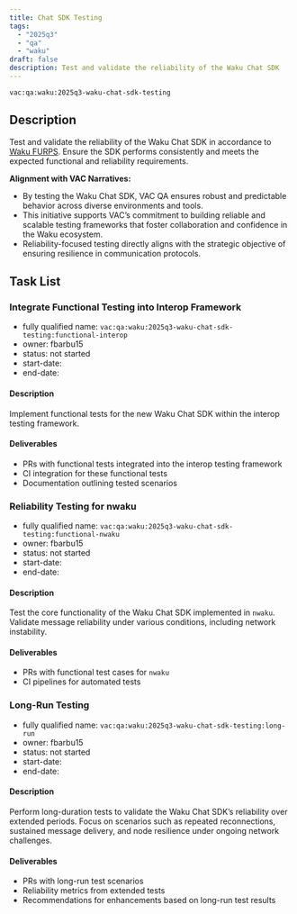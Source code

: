 ```yaml
---
title: Chat SDK Testing
tags:
  - "2025q3"
  - "qa"
  - "waku"  
draft: false  
description: Test and validate the reliability of the Waku Chat SDK
---
```


`vac:qa:waku:2025q3-waku-chat-sdk-testing`

## Description
Test and validate the reliability of the Waku Chat SDK 
in accordance to [Waku FURPS](https://github.com/waku-org/pm/blob/2025H2/2025H2-summary.md?plain=1#L76). 
Ensure the SDK performs consistently 
and meets the expected functional and reliability requirements.

**Alignment with VAC Narratives:**
- By testing the Waku Chat SDK, 
  VAC QA ensures robust and predictable behavior across diverse environments and tools.
- This initiative supports VAC’s commitment to building reliable and scalable testing frameworks 
  that foster collaboration and confidence in the Waku ecosystem.
- Reliability-focused testing directly aligns with the strategic objective of ensuring resilience in communication protocols.

## Task List

### Integrate Functional Testing into Interop Framework

* fully qualified name: `vac:qa:waku:2025q3-waku-chat-sdk-testing:functional-interop`
* owner: fbarbu15
* status: not started
* start-date: 
* end-date: 

#### Description
Implement functional tests for the new Waku Chat SDK within the interop testing framework.

#### Deliverables
* PRs with functional tests integrated into the interop testing framework
* CI integration for these functional tests
* Documentation outlining tested scenarios

### Reliability Testing for nwaku

* fully qualified name: `vac:qa:waku:2025q3-waku-chat-sdk-testing:functional-nwaku`
* owner: fbarbu15
* status: not started
* start-date: 
* end-date: 

#### Description
Test the core functionality of the Waku Chat SDK implemented in `nwaku`. 
Validate message reliability under various conditions, including network instability.

#### Deliverables
* PRs with functional test cases for `nwaku`
* CI pipelines for automated tests

### Long-Run Testing

* fully qualified name: `vac:qa:waku:2025q3-waku-chat-sdk-testing:long-run`
* owner: fbarbu15
* status: not started
* start-date: 
* end-date: 

#### Description
Perform long-duration tests to validate the Waku Chat SDK’s reliability over extended periods. 
Focus on scenarios such as repeated reconnections, sustained message delivery, 
and node resilience under ongoing network challenges.

#### Deliverables
* PRs with long-run test scenarios
* Reliability metrics from extended tests
* Recommendations for enhancements based on long-run test results
